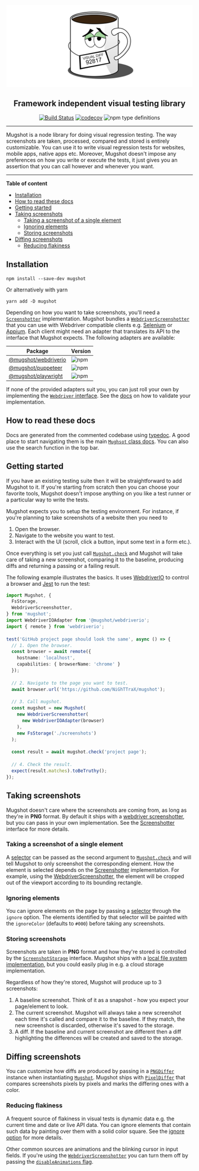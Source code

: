 <!-- DUPLICATED in README.md. Please keep in sync. -->
![logo](media/logo.png)

<!--suppress HtmlDeprecatedAttribute -->
<div align="center">
<h2>Framework independent visual testing library</h2>

[![Build Status](https://travis-ci.com/NiGhTTraX/mugshot.svg?branch=master)](https://travis-ci.com/NiGhTTraX/mugshot) [![codecov](https://codecov.io/gh/NiGhTTraX/mugshot/branch/master/graph/badge.svg)](https://codecov.io/gh/NiGhTTraX/mugshot) ![npm type definitions](https://img.shields.io/npm/types/mugshot.svg)
</div>

----

Mugshot is a node library for doing visual regression testing. The way screenshots are taken, processed, compared and stored is entirely customizable. You can use it to write visual regression tests for websites, mobile apps, native apps etc. Moreover, Mugshot doesn't impose any preferences on how you write or execute the tests, it just gives you an assertion that you can call however and whenever you want.

<!-- END OF COMMON CONENT -->

----

<!-- START doctoc generated TOC please keep comment here to allow auto update -->
<!-- DON'T EDIT THIS SECTION, INSTEAD RE-RUN doctoc TO UPDATE -->
**Table of content**

- [Installation](#installation)
- [How to read these docs](#how-to-read-these-docs)
- [Getting started](#getting-started)
- [Taking screenshots](#taking-screenshots)
  - [Taking a screenshot of a single element](#taking-a-screenshot-of-a-single-element)
  - [Ignoring elements](#ignoring-elements)
  - [Storing screenshots](#storing-screenshots)
- [Diffing screenshots](#diffing-screenshots)
  - [Reducing flakiness](#reducing-flakiness)

<!-- END doctoc generated TOC please keep comment here to allow auto update -->


## Installation

<!-- DUPLICATED in README.md. Please keep in sync. -->

```shell script
npm install --save-dev mugshot
```

Or alternatively with yarn

```shell script
yarn add -D mugshot
```

Depending on how you want to take screenshots, you'll need a [`Screenshotter`](./docs/interfaces/screenshotter.html) implementation. Mugshot bundles a [`WebdriverScreenshotter`](./docs/classes/webdriverscreenshotter.html) that you can use with Webdriver compatible clients e.g. [Selenium](https://selenium.dev/) or [Appium](http://appium.io/). Each client might need an adapter that translates its API to the interface that Mugshot expects. The following adapters are available:

<!-- END OF COMMON CONTENT -->

<!-- Table also present in README.md; the links here point to ./docs -->
Package | Version
--------|--------
[@mugshot/webdriverio](./docs/pages/adapters/webdriverio.html) | ![npm](https://img.shields.io/npm/v/@mugshot/webdriverio.svg)
[@mugshot/puppeteer](./docs/pages/adapters/puppeteer.html) | ![npm](https://img.shields.io/npm/v/@mugshot/puppeteer.svg)
[@mugshot/playwright](./docs/pages/adapters/playwright.html) | ![npm](https://img.shields.io/npm/v/@mugshot/playwright.svg)


If none of the provided adapters suit you, you can just roll your own by implementing the [`Webdriver` interface](./docs/interfaces/webdriver.html). See the [docs](./docs/pages/contracts/docs.html) on how to validate your implementation.


## How to read these docs

Docs are generated from the commented codebase using [typedoc](https://typedoc.org/). A good place to start navigating them is the main [`Mughsot` class docs](./docs/classes/mugshot.html). You can also use the search function in the top bar.


## Getting started

If you have an existing testing suite then it will be straightforward to add Mugshot to it. If you're starting from scratch then you can choose your favorite tools, Mugshot doesn't impose anything on you like a test runner or a particular way to write the tests.

Mugshot expects you to setup the testing environment. For instance, if you're planning to take screenshots of a website then you need to

1. Open the browser.
1. Navigate to the website you want to test.
1. Interact with the UI (scroll, click a button, input some text in a form etc.).

Once everything is set you just call [`Mugshot.check`](./docs/classes/mugshot.html#check) and Mugshot will take care of taking a new screenshot, comparing it to the baseline, producing diffs and returning a passing or a failing result.

The following example illustrates the basics. It uses [WebdriverIO](https://webdriver.io/) to control a browser and [Jest](https://jestjs.io/) to run the test:

```typescript
import Mugshot, {
  FsStorage,
  WebdriverScreenshotter,
} from 'mugshot';
import WebdriverIOAdapter from '@mugshot/webdriverio';
import { remote } from 'webdriverio';

test('GitHub project page should look the same', async () => {
  // 1. Open the browser.
  const browser = await remote({
    hostname: 'localhost',
    capabilities: { browserName: 'chrome' }
  });
  
  // 2. Navigate to the page you want to test.
  await browser.url('https://github.com/NiGhTTraX/mugshot');
  
  // 3. Call mugshot.
  const mugshot = new Mugshot(
    new WebdriverScreenshotter(
      new WebdriverIOAdapter(browser)
    ),
    new FsStorage('./screenshots')
  );

  const result = await mugshot.check('project page');
  
  // 4. Check the result.
  expect(result.matches).toBeTruthy();
});
```


## Taking screenshots

Mugshot doesn't care where the screenshots are coming from, as long as they're in **PNG** format. By default it ships with a [webdriver screenshotter](./docs/classes/webdriverscreenshotter.html), but you can pass in your own implementation. See the [Screenshotter](./docs/interfaces/screenshotter.html) interface for more details.


### Taking a screenshot of a single element

A [selector](./docs/globals.html#mugshotselector) can be passed as the second argument to [`Mugshot.check`](./docs/classes/mugshot.html#check) and will tell Mugshot to only screenshot the corresponding element. How the element is selected depends on the [Screenshotter](./docs/interfaces/screenshotter.html) implementation. For example, using the [WebdriverScreenshotter](./docs/classes/webdriverscreenshotter.html), the element will be cropped out of the viewport according to its bounding rectangle.


### Ignoring elements

You can ignore elements on the page by passing a [selector](./docs/globals.html#mugshotselector) through the `ignore` option. The elements identified by that selector will be painted with the `ignoreColor` (defaults to `#000`) before taking any screenshots.


### Storing screenshots

Screenshots are taken in **PNG** format and how they're stored is controlled by the [`ScreenshotStorage`](./docs/interfaces/screenshotstorage.html) interface. Mugshot ships with a [local file system implementation](./docs/classes/fsstorage.html), but you could easily plug in e.g. a cloud storage implementation.

Regardless of how they're stored, Mugshot will produce up to 3 screenshots:

1. A baseline screenshot. Think of it as a snapshot - how you expect your page/element to look.
2. The current screenshot. Mugshot will always take a new screenshot each time it's called and compare it to the baseline. If they match, the new screenshot is discarded, otherwise it's saved to the storage.
3. A diff. If the baseline and current screenshot are different then a diff highlighting the differences will be created and saved to the storage.


## Diffing screenshots

You can customize how diffs are produced by passing in a [`PNGDiffer`](./docs/interfaces/pngdiffer.html) instance when instantiating [`Mugshot`](./docs/classes/mugshot.html). Mugshot ships with [`PixelDiffer`](./docs/classes/pixeldiffer.html) that compares screenshots pixels by pixels and marks the differing ones with a color.


### Reducing flakiness

A frequent source of flakiness in visual tests is dynamic data e.g. the current time and date or live API data. You can ignore elements that contain such data by painting over them with a solid color square. See the [ignore option](#ignoring-elements) for more details.

Other common sources are animations and the blinking cursor in input fields. If you're using the [`WebdriverScreenshotter`](./docs/classes/webdriverscreenshotter.html) you can turn them off by passing the [`disableAnimations` flag](./docs/interfaces/webdriverscreenshotteroptions.html#disableanimations).

